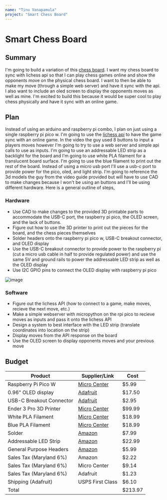 ```yaml
---
name: "Tinu Vanapamula"
project: "Smart Chess Board"
---
```


# Smart Chess Board

## Summary

I'm going to build a variation of this [chess board](https://www.youtube.com/watch?v=Z92TdhsAWD4&t=1s). I want my chess board to sync with lichess api so that I can play chess games online and show the opponents move on the physical chess board. I want to then be able to make my move (through a simple web server) and have it sync with the api. I also want to include an oled screen to display the opponents moves as well as mine. I'm excited to build this because it would be super cool to play chess physically and have it sync with an online game.

## Plan

Instead of using an arduino and raspberry pi combo, I plan on just using a single raspberry pi pico w. I'm going to use the [lichess api](https://lichess.org/api#tag/Board) to have the game sync with an online game. In the video the guy used 8 buttons to input a players moves however I'm going to try to use a web server and simple api calls to use as inputs. I'm going to use an addressable LED strip as a backlight for the board and I'm going to use white PLA filament for a translucent board surface. I'm going to use the blue filament to print out the rest of the board. Instead of using a micro usb port I'll use a usb-c port to provide power for the pico, oled, and light strip. I'm going to reference the 3d models the guy from the video guide provided but will have to use CAD to make changes because I won't be using an buttons and I'll be using different hardware. Here is a general outline of steps,

### Hardware

- Use CAD to make changes to the provided 3D printable parts to accommodate the USB-C port, the raspberry pi pico, the OLED screen, and the lack of buttons.
- Figure out how to use the 3D printer to print out the pieces for the board, and the chess pieces themselves
- Solder headers onto the raspberry pi pico w, USB-C breakout connector, and OLED display
- Use the USB-C breakout connector to provide power to the raspberry pi (cut a micro usb cable in half to provide regulated power) and use the same 5V and ground rails to power the addressable LED strip as well as the OLED display
- Use I2C GPIO pins to connect the OLED display with raspberry pi pico

![image](https://user-images.githubusercontent.com/41168054/209708021-7586e6bb-7626-49c8-8e4e-79cf10c67964.png)

### Software

- Figure out the lichess API (how to connect to a game, make moves, recieve the next move, etc.)
- Make a simple webserver with micropython on the rpi pico to recieve moves as inputs and pass it onto the lichess API
- Design a system to best interface with the LED strip (translate coordinates into location on the strip)
- Display moves from the API response on the board
- Use the OLED screen to display opponents moves and your previous move

## Budget

| Product         | Supplier/Link                         | Cost   |
| --------------- | ------------------------------------- | ------ |
| Raspberry Pi Pico W| [Micro Center](https://www.microcenter.com/product/650108/raspberry-pi-pico-w) | $5.99  |
| 0.96" OLED display | [Adafruit](https://www.adafruit.com/product/326) | $17.50 |
| USB-C Breakout Connector| [Adafruit](https://www.adafruit.com/product/4090) |$2.95
| Ender 3 Pro 3D Printer | [Micro Center](https://www.microcenter.com/site/content/specialoffer3dprintertxt.aspx?web=EMAIL+OPT+IN) | $99.99 |
| White PLA Filament | [Micro Center](https://www.microcenter.com/product/611544/inland-175mm-white-pla-3d-printer-filament-1kg-spool-(22-lbs)) | $18.99 |
| Blue PLA Filament | [Micro Center](https://www.microcenter.com/product/611538/inland-175mm-light-blue-pla-3d-printer-filament-1kg-spool-(22-lbs)) | $18.99 |
| Solder | [Amazon](https://a.co/d/izpRV80) | $7.99 |
| Addressable LED Strip | [Amazon](https://a.co/d/03nOTAV) | $22.99 |
| General Purpose Headers | [Amazon](https://a.co/d/aoTQSx8) | $5.99 |
| Sales Tax (Maryland 6%) | Amazon | $2.22 |
| Sales Tax (Maryland 6%) | Micro Center | $9.14 |
| Sales Tax (Maryland 6%) | Adafruit | $1.23 |
| Shipping (Adafruit) | USPS First Class | $6.10 |
| Total           |                                       | $213.97 |
